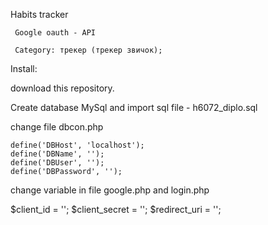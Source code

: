Habits tracker

	 Google oauth - API 

	 Category: трекер (трекер звичок);

Install:

download this repository. 

Create database MySql and import sql file - h6072_diplo.sql

change file dbcon.php 

	define('DBHost', 'localhost');
	define('DBName', '');
	define('DBUser', '');
	define('DBPassword', '');


change variable in file google.php and login.php

$client_id = ''; 
$client_secret = ''; 
$redirect_uri = ''; 

